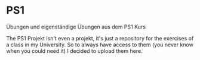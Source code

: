 # PS1
Übungen und eigenständige Übungen aus dem PS1 Kurs

The PS1 Projekt isn't even a projekt, it's just a repository for the exercises of a class in my University.
So to always have access to them (you never know when you could need it) I decided to upload them here.
